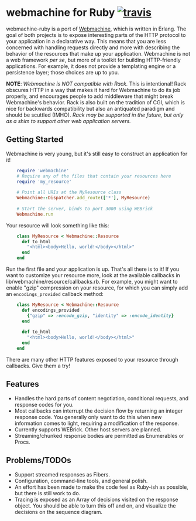 # webmachine for Ruby [![travis](https://secure.travis-ci.org/seancribbs/webmachine-ruby.png)](http://travis-ci.org/seancribbs/webmachine-ruby)

webmachine-ruby is a port of
[Webmachine](https://github.com/basho/webmachine), which is written in
Erlang.  The goal of both projects is to expose interesting parts of
the HTTP protocol to your application in a declarative way.  This
means that you are less concerned with handling requests directly and
more with describing the behavior of the resources that make up your
application. Webmachine is not a web framework _per se_, but more of a
toolkit for building HTTP-friendly applications. For example, it does
not provide a templating engine or a persistence layer; those choices
are up to you.

**NOTE**: _Webmachine is NOT compatible with Rack._ This is
intentional! Rack obscures HTTP in a way that makes it hard for
Webmachine to do its job properly, and encourages people to add
middleware that might break Webmachine's behavior. Rack is also built
on the tradition of CGI, which is nice for backwards compatibility but
also an antiquated paradigm and should be scuttled (IMHO). _Rack may
be supported in the future, but only as a shim to support other web
application servers._

## Getting Started

Webmachine is very young, but it's still easy to construct an
application for it!

```ruby
    require 'webmachine'
    # Require any of the files that contain your resources here
    require 'my_resource' 
     
    # Point all URIs at the MyResource class
    Webmachine::Dispatcher.add_route(['*'], MyResource)
     
    # Start the server, binds to port 3000 using WEBrick
    Webmachine.run 
```

Your resource will look something like this:

```ruby
    class MyResource < Webmachine::Resource
      def to_html
        "<html><body>Hello, world!</body></html>"
      end
    end
```

Run the first file and your application is up. That's all there is to
it! If you want to customize your resource more, look at the available
callbacks in lib/webmachine/resource/callbacks.rb. For example, you
might want to enable "gzip" compression on your resource, for which
you can simply add an `encodings_provided` callback method:

```ruby
    class MyResource < Webmachine::Resource
      def encodings_provided
        {"gzip" => :encode_gzip, "identity" => :encode_identity}
      end
      
      def to_html
        "<html><body>Hello, world!</body></html>"
      end
    end
```

There are many other HTTP features exposed to your resource through
callbacks. Give them a try!

## Features

* Handles the hard parts of content negotiation, conditional
  requests, and response codes for you.
* Most callbacks can interrupt the decision flow by returning an
  integer response code. You generally only want to do this when new
  information comes to light, requiring a modification of the response.
* Currently supports WEBrick. Other host servers are planned.
* Streaming/chunked response bodies are permitted as Enumerables or Procs.

## Problems/TODOs

* Support streamed responses as Fibers.
* Configuration, command-line tools, and general polish.
* An effort has been made to make the code feel as Ruby-ish as
  possible, but there is still work to do.
* Tracing is exposed as an Array of decisions visited on the response
  object. You should be able to turn this off and on, and visualize
  the decisions on the sequence diagram.
